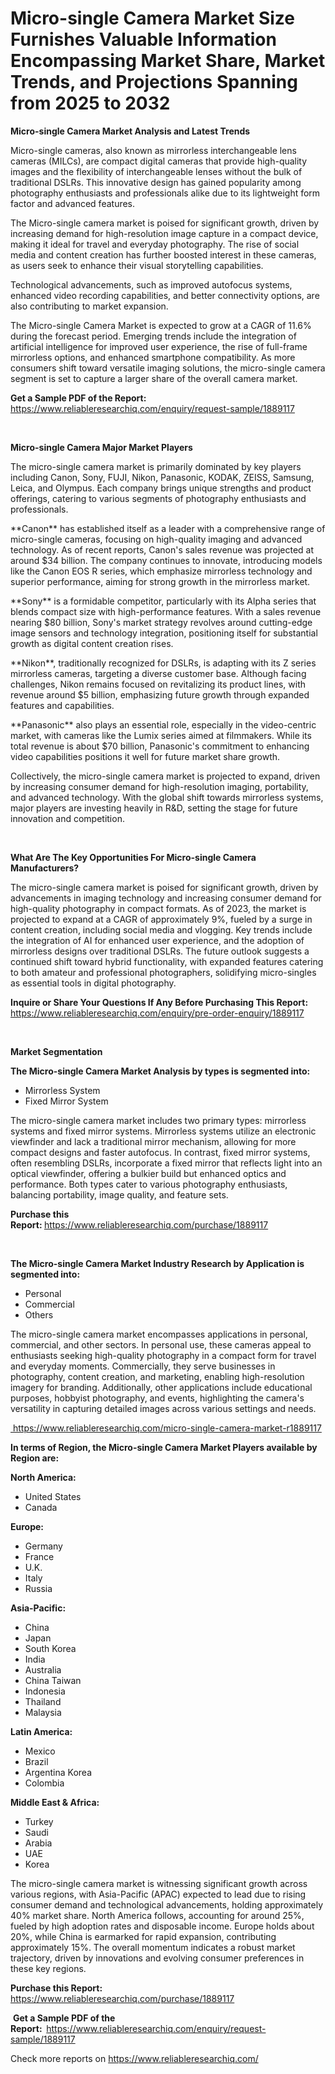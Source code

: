 <p><h1>Micro-single Camera Market Size Furnishes Valuable Information Encompassing Market Share, Market Trends, and Projections Spanning from 2025 to 2032</h1></p><p><strong>Micro-single Camera Market Analysis and Latest Trends</strong></p>
<p><p>Micro-single cameras, also known as mirrorless interchangeable lens cameras (MILCs), are compact digital cameras that provide high-quality images and the flexibility of interchangeable lenses without the bulk of traditional DSLRs. This innovative design has gained popularity among photography enthusiasts and professionals alike due to its lightweight form factor and advanced features.</p><p>The Micro-single camera market is poised for significant growth, driven by increasing demand for high-resolution image capture in a compact device, making it ideal for travel and everyday photography. The rise of social media and content creation has further boosted interest in these cameras, as users seek to enhance their visual storytelling capabilities. </p><p>Technological advancements, such as improved autofocus systems, enhanced video recording capabilities, and better connectivity options, are also contributing to market expansion. </p><p>The Micro-single Camera Market is expected to grow at a CAGR of 11.6% during the forecast period. Emerging trends include the integration of artificial intelligence for improved user experience, the rise of full-frame mirrorless options, and enhanced smartphone compatibility. As more consumers shift toward versatile imaging solutions, the micro-single camera segment is set to capture a larger share of the overall camera market.</p></p>
<p><strong>Get a Sample PDF of the Report:&nbsp;</strong> <a href="https://www.reliableresearchiq.com/enquiry/request-sample/1889117?utm_campaign=1896&utm_medium=2&utm_source=Github&utm_content=ia&utm_term=14012025&utm_id=micro-single-camera">https://www.reliableresearchiq.com/enquiry/request-sample/1889117</a></p>
<p>&nbsp;</p>
<p><strong>Micro-single Camera Major Market Players</strong></p>
<p><p>The micro-single camera market is primarily dominated by key players including Canon, Sony, FUJI, Nikon, Panasonic, KODAK, ZEISS, Samsung, Leica, and Olympus. Each company brings unique strengths and product offerings, catering to various segments of photography enthusiasts and professionals.</p><p>**Canon** has established itself as a leader with a comprehensive range of micro-single cameras, focusing on high-quality imaging and advanced technology. As of recent reports, Canon's sales revenue was projected at around $34 billion. The company continues to innovate, introducing models like the Canon EOS R series, which emphasize mirrorless technology and superior performance, aiming for strong growth in the mirrorless market.</p><p>**Sony** is a formidable competitor, particularly with its Alpha series that blends compact size with high-performance features. With a sales revenue nearing $80 billion, Sony's market strategy revolves around cutting-edge image sensors and technology integration, positioning itself for substantial growth as digital content creation rises.</p><p>**Nikon**, traditionally recognized for DSLRs, is adapting with its Z series mirrorless cameras, targeting a diverse customer base. Although facing challenges, Nikon remains focused on revitalizing its product lines, with revenue around $5 billion, emphasizing future growth through expanded features and capabilities.</p><p>**Panasonic** also plays an essential role, especially in the video-centric market, with cameras like the Lumix series aimed at filmmakers. While its total revenue is about $70 billion, Panasonic's commitment to enhancing video capabilities positions it well for future market share growth.</p><p>Collectively, the micro-single camera market is projected to expand, driven by increasing consumer demand for high-resolution imaging, portability, and advanced technology. With the global shift towards mirrorless systems, major players are investing heavily in R&D, setting the stage for future innovation and competition.</p></p>
<p>&nbsp;</p>
<p><strong>What Are The Key Opportunities For Micro-single Camera Manufacturers?</strong></p>
<p><p>The micro-single camera market is poised for significant growth, driven by advancements in imaging technology and increasing consumer demand for high-quality photography in compact formats. As of 2023, the market is projected to expand at a CAGR of approximately 9%, fueled by a surge in content creation, including social media and vlogging. Key trends include the integration of AI for enhanced user experience, and the adoption of mirrorless designs over traditional DSLRs. The future outlook suggests a continued shift toward hybrid functionality, with expanded features catering to both amateur and professional photographers, solidifying micro-singles as essential tools in digital photography.</p></p>
<p><strong>Inquire or Share Your Questions If Any Before Purchasing This Report:</strong> <a href="https://www.reliableresearchiq.com/enquiry/pre-order-enquiry/1889117?utm_campaign=1896&utm_medium=2&utm_source=Github&utm_content=ia&utm_term=14012025&utm_id=micro-single-camera">https://www.reliableresearchiq.com/enquiry/pre-order-enquiry/1889117</a></p>
<p>&nbsp;</p>
<p><strong>Market Segmentation</strong></p>
<p><strong>The Micro-single Camera Market Analysis by types is segmented into:</strong></p>
<p><ul><li>Mirrorless System</li><li>Fixed Mirror System</li></ul></p>
<p><p>The micro-single camera market includes two primary types: mirrorless systems and fixed mirror systems. Mirrorless systems utilize an electronic viewfinder and lack a traditional mirror mechanism, allowing for more compact designs and faster autofocus. In contrast, fixed mirror systems, often resembling DSLRs, incorporate a fixed mirror that reflects light into an optical viewfinder, offering a bulkier build but enhanced optics and performance. Both types cater to various photography enthusiasts, balancing portability, image quality, and feature sets.</p></p>
<p><strong>Purchase this Report:&nbsp;</strong><a href="https://www.reliableresearchiq.com/purchase/1889117?utm_campaign=1896&utm_medium=2&utm_source=Github&utm_content=ia&utm_term=14012025&utm_id=micro-single-camera">https://www.reliableresearchiq.com/purchase/1889117</a></p>
<p>&nbsp;</p>
<p><strong>The Micro-single Camera Market Industry Research by Application is segmented into:</strong></p>
<p><ul><li>Personal</li><li>Commercial</li><li>Others</li></ul></p>
<p><p>The micro-single camera market encompasses applications in personal, commercial, and other sectors. In personal use, these cameras appeal to enthusiasts seeking high-quality photography in a compact form for travel and everyday moments. Commercially, they serve businesses in photography, content creation, and marketing, enabling high-resolution imagery for branding. Additionally, other applications include educational purposes, hobbyist photography, and events, highlighting the camera's versatility in capturing detailed images across various settings and needs.</p></p>
<p><a href="https://www.reliableresearchiq.com/micro-single-camera-market-r1889117?utm_campaign=1896&utm_medium=2&utm_source=Github&utm_content=ia&utm_term=14012025&utm_id=micro-single-camera">&nbsp;https://www.reliableresearchiq.com/micro-single-camera-market-r1889117</a></p>
<p><strong>In terms of Region, the Micro-single Camera Market Players available by Region are:</strong></p>
<p>
    <p> <strong> North America: </strong>
        <ul>
            <li>United States</li>
            <li>Canada</li>
        </ul>
        </p> 
    <p> <strong> Europe: </strong>
        <ul>
            <li>Germany</li>
            <li>France</li>
            <li>U.K.</li>
            <li>Italy</li>
            <li>Russia</li>
        </ul>
        </p> 
    <p> <strong> Asia-Pacific: </strong>
        <ul>
            <li>China</li>
            <li>Japan</li>
            <li>South Korea</li>
            <li>India</li>
            <li>Australia</li>
            <li>China Taiwan</li>
            <li>Indonesia</li>
            <li>Thailand</li>
            <li>Malaysia</li>
        </ul>
        </p> 
    <p> <strong> Latin America: </strong>
        <ul>
            <li>Mexico</li>
            <li>Brazil</li>
            <li>Argentina Korea</li>
            <li>Colombia</li>
        </ul>
        </p> 
    <p> <strong> Middle East & Africa: </strong>
        <ul>
            <li>Turkey</li>
            <li>Saudi</li>
            <li>Arabia</li>
            <li>UAE</li>
            <li>Korea</li>
        </ul>
    </p>
    </p>
<p><p>The micro-single camera market is witnessing significant growth across various regions, with Asia-Pacific (APAC) expected to lead due to rising consumer demand and technological advancements, holding approximately 40% market share. North America follows, accounting for around 25%, fueled by high adoption rates and disposable income. Europe holds about 20%, while China is earmarked for rapid expansion, contributing approximately 15%. The overall momentum indicates a robust market trajectory, driven by innovations and evolving consumer preferences in these key regions.</p></p>
<p><strong>Purchase this Report: </strong><a href="https://www.reliableresearchiq.com/purchase/1889117?utm_campaign=1896&utm_medium=2&utm_source=Github&utm_content=ia&utm_term=14012025&utm_id=micro-single-camera">https://www.reliableresearchiq.com/purchase/1889117</a></p>
<p>&nbsp;<strong>Get a Sample PDF of the Report:&nbsp;&nbsp;</strong><a href="https://www.reliableresearchiq.com/enquiry/request-sample/1889117?utm_campaign=1896&utm_medium=2&utm_source=Github&utm_content=ia&utm_term=14012025&utm_id=micro-single-camera">https://www.reliableresearchiq.com/enquiry/request-sample/1889117</a></p>
<p><strong></strong></p>
<p>Check more reports on <a href="https://www.reliableresearchiq.com/?utm_campaign=1896&utm_medium=2&utm_source=Github&utm_content=ia&utm_term=14012025&utm_id=micro-single-camera">https://www.reliableresearchiq.com/</a></p>